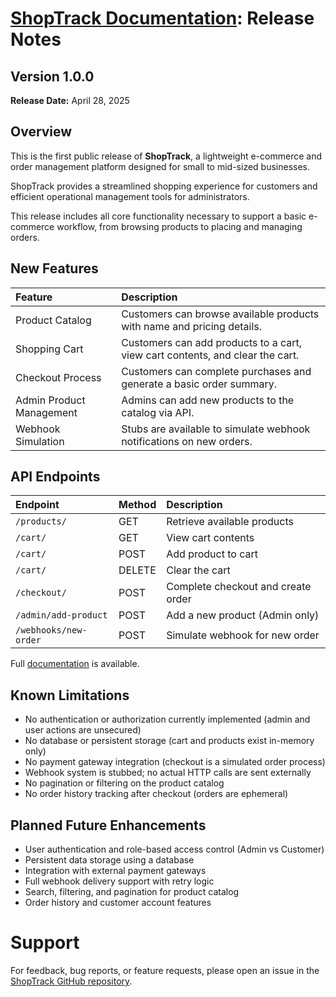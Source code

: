 # [ShopTrack Documentation](../): Release Notes

## Version 1.0.0

**Release Date:** April 28, 2025

## Overview

This is the first public release of **ShopTrack**, a lightweight e-commerce and order management platform designed for small to mid-sized businesses.

ShopTrack provides a streamlined shopping experience for customers and efficient operational management tools for administrators.

This release includes all core functionality necessary to support a basic e-commerce workflow, from browsing products to placing and managing orders.

## New Features

| Feature | Description |
|:---|:---|
| Product Catalog | Customers can browse available products with name and pricing details. |
| Shopping Cart | Customers can add products to a cart, view cart contents, and clear the cart. |
| Checkout Process | Customers can complete purchases and generate a basic order summary. |
| Admin Product Management | Admins can add new products to the catalog via API. |
| Webhook Simulation | Stubs are available to simulate webhook notifications on new orders. |

## API Endpoints

| Endpoint | Method | Description |
|:---|:---|:---|
| `/products/` | GET | Retrieve available products |
| `/cart/` | GET | View cart contents |
| `/cart/` | POST | Add product to cart |
| `/cart/` | DELETE | Clear the cart |
| `/checkout/` | POST | Complete checkout and create order |
| `/admin/add-product` | POST | Add a new product (Admin only) |
| `/webhooks/new-order` | POST | Simulate webhook for new order |

Full [documentation](../) is available.

## Known Limitations

- No authentication or authorization currently implemented (admin and user actions are unsecured)
- No database or persistent storage (cart and products exist in-memory only)
- No payment gateway integration (checkout is a simulated order process)
- Webhook system is stubbed; no actual HTTP calls are sent externally
- No pagination or filtering on the product catalog
- No order history tracking after checkout (orders are ephemeral)

## Planned Future Enhancements

- User authentication and role-based access control (Admin vs Customer)
- Persistent data storage using a database
- Integration with external payment gateways
- Full webhook delivery support with retry logic
- Search, filtering, and pagination for product catalog
- Order history and customer account features

# Support

For feedback, bug reports, or feature requests, please open an issue in the [ShopTrack GitHub repository](https://github.com/matthewketter/ShopTrack).
